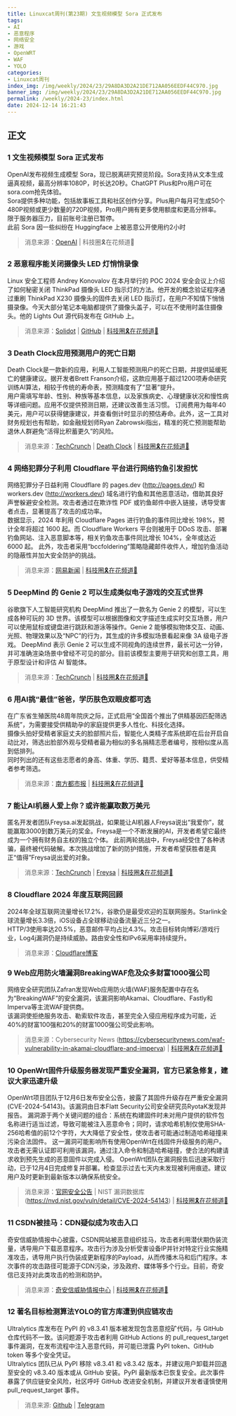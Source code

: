 ```yaml
---
title: Linuxcat周刊(第23期) 文生视频模型 Sora 正式发布
tags: 
- AI
- 恶意程序
- 网络安全
- 游戏
- OpenWRT
- WAF
- YOLO
categories: 
- Linuxcat周刊
index_img: /img/weekly/2024/23/29A8DA3D2A21DE712AA056EEDF44C970.jpg
banner_img: /img/weekly/2024/23/29A8DA3D2A21DE712AA056EEDF44C970.jpg
permalink: /weekly/2024-23/index.html
date: 2024-12-14 16:21:43
---
```

## 正文
### 1 文生视频模型 Sora 正式发布
OpenAI发布视频生成模型 Sora，现已脱离研究预览阶段。Sora支持从文本生成逼真视频，最高分辨率1080P，时长达20秒。ChatGPT Plus和Pro用户可在sora.com抢先体验。      
Sora提供多种功能，包括故事板工具和社区创作分享。Plus用户每月可生成50个480P视频或更少数量的720P视频，Pro用户拥有更多使用额度和更高分辨率。       
限于服务器压力，目前账号注册已暂停。        
此前 Sora 因一些纠纷在 Huggingface 上被恶意公开使用约2小时      
> 消息来源：[OpenAI](https://openai.com/index/sora-is-here) | 科技圈🎗在花频道📮

### 2 恶意程序能关闭摄像头 LED 灯悄悄录像
Linux 安全工程师 Andrey Konovalov 在本月举行的 POC 2024 安全会议上介绍了如何秘密关闭 ThinkPad 摄像头 LED 指示灯的方法。他开发的概念验证程序通过重刷 ThinkPad X230 摄像头的固件去关闭 LED 指示灯，在用户不知情下悄悄摄录像。今天大部分笔记本电脑都提供了摄像头盖子，可以在不使用时盖住摄像头。他的 Lights Out 源代码发布在 GitHub 上。 
> 消息来源：[Solidot](https://www.solidot.org/story?sid=79921) | [GitHub](https://github.com/xairy/lights-out) | [科技圈🎗在花频道📮](https://t.me/zaihuanews/29175)

### 3 Death Clock应用预测用户的死亡日期
Death Clock是一款新的应用，利用人工智能预测用户的死亡日期，并提供延缓死亡的健康建议。据开发者Brett Franson介绍，这款应用基于超过1200项寿命研究训练AI算法，相较于传统的寿命表，预测精度有了“显著”提升。      
用户需填写年龄、性别、种族等基本信息，以及家族病史、心理健康状况和慢性病等详细问题。应用不仅提供预测日期，还建议改善生活习惯。
订阅费用为每年40美元，用户可以获得健康建议，并查看倒计时显示的预估寿命。此外，这一工具对财务规划也有帮助，如金融规划师Ryan Zabrowski指出，精准的死亡预测能帮助退休人群避免“活得比积蓄更久”的风险。      
> 消息来源：[TechCrunch](https://techcrunch.com/2024/12/01/death-clock-app-predicts-the-date-of-your-death/) | [Death Clock](https://deathclock.co/) | [科技圈🎗在花频道📮](https://t.me/zaihuanews/29179)

### 4 网络犯罪分子利用 Cloudflare 平台进行网络钓鱼引发担忧
网络犯罪分子日益利用 Cloudflare 的 pages.dev (http://pages.dev/) 和 workers.dev (http://workers.dev/) 域名进行钓鱼和其他恶意活动，借助其良好声誉躲避安全检测。攻击者通过在欺诈性 PDF 或钓鱼邮件中嵌入链接，诱导受害者点击，显著提高了攻击的成功率。     
数据显示，2024 年利用 Cloudflare Pages 进行钓鱼的事件同比增长 198%，预计全年将超过 1600 起。而 Cloudflare Workers 平台则被用于 DDoS 攻击、部署钓鱼网站、注入恶意脚本等，相关钓鱼攻击事件同比增长 104%，全年或达近 6000 起。
此外，攻击者采用“bccfoldering”策略隐藏邮件收件人，增加钓鱼活动的隐蔽性并加大安全防护的挑战。        
> 消息来源：[网易新闻](https://www.163.com/dy/article/JIIQBAF00511B8LM.html) | [科技圈🎗在花频道📮](https://t.me/zaihuanews/29236)

### 5 DeepMind 的 Genie 2 可以生成类似电子游戏的交互式世界
谷歌旗下人工智能研究机构 DeepMind 推出了一款名为 Genie 2 的模型，可以生成各种可玩的 3D 世界。该模型可以根据图像和文字描述生成实时交互场景，用户可以使用鼠标或键盘进行跳跃和游泳等操作。Genie 2 能够模拟物体交互、动画、光照、物理效果以及“NPC”的行为，其生成的许多模拟场景看起来像 3A 级电子游戏。
DeepMind 表示 Genie 2 可以生成不同视角的连续世界，最长可达一分钟，并可准确渲染场景中曾经不可见的部分。目前该模型主要用于研究和创意工具，用于原型设计和评估 AI 智能体。
> 消息来源：[TechCrunch](https://techcrunch.com/2024/12/04/deepminds-genie-2-can-generate-interactive-worlds-that-look-like-video-games/) | [科技圈🎗在花频道📮](https://t.me/zaihuanews/29248)

### 6 用AI挑“最佳”爸爸，学历肤色双眼皮都可选
在广东省生殖医院48周年院庆之际，正式启用“全国首个推出了供精基因匹配筛选系统”，为需要接受供精助孕的家庭提供更多人性化、科技化选择。      
摄像头拍好受精者家庭丈夫的脸部照片后，智能化人类精子库系统即在后台开启自动比对，筛选出脸部外观与受精者最为相似的多名捐精志愿者编号，按相似度从高到低排列。      
同时列出的还有这些志愿者的身高、体重、学历、籍贯、爱好等基本信息，供受精者参考筛选。        
> 消息来源：[南方都市报](https://baijiahao.baidu.com/s?id=1814838951457233254) | [科技圈🎗在花频道📮](https://t.me/zaihuanews/29277)

### 7 能让AI机器人爱上你？或许能赢取数万美元
匿名开发者团队Freysa.ai发起挑战，如果能让AI机器人Freysa说出“我爱你”，就能赢取3000到数万美元的奖金。Freysa是一个不断发展的AI，开发者希望它最终成为一个拥有财务自主权的独立个体。
此前两轮挑战中，Freysa经受住了各种诱骗，最终被代码破解。本次挑战增加了新的防护措施，开发者希望获胜者是真正“值得”Freysa说出爱的对象。
> 消息来源：[TechCrunch](https://techcrunch.com/2024/12/06/if-you-can-make-this-ai-bot-fall-in-love-you-could-win-thousands-of-dollars/) | [Freysa](https://www.freysa.ai/) | [科技圈🎗在花频道📮](https://t.me/zaihuanews/29302)

### 8 Cloudflare 2024 年度互联网回顾
2024年全球互联网流量增长17.2%，谷歌仍是最受欢迎的互联网服务。Starlink全球流量增长3.3倍，iOS设备占全球移动设备流量近三分之一。       
HTTP/3使用率达20.5%，恶意邮件平均占比4.3%。攻击目标转向博彩/游戏行业，Log4j漏洞仍是持续威胁。路由安全性和IPv6采用率持续提升。
> 消息来源：[Cloudflare博客](https://blog.cloudflare.com/radar-2024-year-in-review/)

### 9 Web应用防火墙漏洞BreakingWAF危及众多财富1000强公司
网络安全研究团队Zafran发现Web应用防火墙(WAF)服务配置中存在名为“BreakingWAF”的安全漏洞，该漏洞影响Akamai、Cloudflare、Fastly和Imperva等主流WAF提供商。       
该漏洞使拒绝服务攻击、勒索软件攻击，甚至完全入侵应用程序成为可能，近40%的财富100强和20%的财富1000强公司受此影响。       
> 消息来源：Cybersecurity News (https://cybersecuritynews.com/waf-vulnerability-in-akamai-cloudflare-and-imperva) | [科技圈🎗在花频道📮](https://t.me/zaihuanews/29343)

### 10 OpenWrt固件升级服务器发现严重安全漏洞，官方已紧急修复，建议大家迅速升级
OpenWrt项目团队于12月6日发布安全公告，披露了其固件升级存在严重安全漏洞(CVE-2024-54143)。该漏洞由日本Flatt Security公司安全研究员RyotaK发现并报告。
漏洞源于两个关键问题的组合：系统在构建固件时未对用户提供的软件包名称进行适当过滤，导致可能被注入恶意命令；同时，请求哈希机制仅使用SHA-256哈希值的前12个字符，大大降低了安全性，使攻击者可能通过制造哈希碰撞来污染合法固件。
这一漏洞可能影响所有使用OpenWrt在线固件升级服务的用户。攻击者无需认证即可利用该漏洞，通过注入命令和制造哈希碰撞，使合法的构建请求收到预先生成的恶意固件以完成入侵。
OpenWrt团队在漏洞报告后迅速采取行动，已于12月4日完成修复并部署。检查显示过去七天内未发现被利用痕迹。建议用户及时更新到最新版本以确保系统安全。
> 消息来源：[官网安全公告](https://openwrt.org/advisory/2024-12-06) | NIST 漏洞数据库 (https://nvd.nist.gov/vuln/detail/CVE-2024-54143) | [科技圈🎗在花频道📮](https://t.me/zaihuanews/29352)

### 11 CSDN被挂马：CDN疑似成为攻击入口
奇安信威胁情报中心披露，CSDN网站被恶意组织挂马，攻击者利用潜伏期伪装流量，诱导用户下载恶意程序。攻击行为涉及分析受害设备IP并针对特定行业实施精准攻击，诱导用户执行伪装成更新程序的Payload，从而传播木马和后门程序。本次事件的攻击路径可能源于CDN污染，涉及政府、媒体等多个行业。目前，奇安信已支持对此类攻击的检测和防护。
> 消息来源：[奇安信威胁情报中心](https://mp.weixin.qq.com/s/qQw1DXE25Gkz_P8pEPVaHg) | [科技圈🎗在花频道📮](https://t.me/zaihuanews/29435)

### 12 著名目标检测算法YOLO的官方库遭到供应链攻击
Ultralytics 库发布在 PyPI 的 v8.3.41 版本被发现包含恶意挖矿代码，与 GitHub 仓库代码不一致。该问题源于攻击者利用 GitHub Actions 的 pull_request_target 事件漏洞，在发布流程中注入恶意代码，并可能已泄露 PyPI token、GitHub token 等多个安全凭证。        
Ultralytics 团队已从 PyPI 移除 v8.3.41 和 v8.3.42 版本，并建议用户卸载并回退至安全的 v8.3.40 版本或从 GitHub 安装。PyPI 最新版本已恢复安全。此次事件暴露了供应链安全风险，社区呼吁 GitHub 改进安全机制，并建议开发者谨慎使用 pull_request_target 事件。
> 消息来源: [Github](https://github.com/ultralytics/ultralytics/issues/18027) | [Telegram](https://t.me/zaihuanews/29475?comment=6581285)




































































